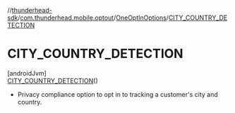 //[thunderhead-sdk](../../../../index.md)/[com.thunderhead.mobile.optout](../../index.md)/[OneOptInOptions](../index.md)/[CITY_COUNTRY_DETECTION](index.md)

# CITY_COUNTRY_DETECTION

[androidJvm]\
[CITY_COUNTRY_DETECTION](index.md)()

<ul><li>Privacy compliance option to opt in to tracking a customer's city and country.</li></ul>
